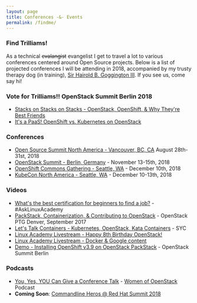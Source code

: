 ```yaml
---
layout: page
title: Conferences -&- Events
permalink: /findme/
---
```


### Find Trilliams!

As a technical ~~evalangist~~ evangelist I get to travel a lot to various
conferences centered around Open Source projects. Below is a list of projected
conferences I will be attending in 2018, accompanied by my trusty therapy dog
(in training), [Sir Hairold B. Goggington III][goggy]. If you see us, come say hi!

### Vote for Trilliams!! OpenStack Summit Berlin 2018

- [Stacks on Stacks on Stacks - OpenStack, OpenShift, & Why They're Best
  Friends][22041]
- [It's a PaaS! OpenShift vs. Kubernetes on OpenStack][22003]

### Conferences

- [Open Source Summit North America - Vancouver, BC, CA][ossna] August 28th-31st, 2018
- [OpenStack Summit - Berlin, Germany][berlin] - November 13-15th, 2018
- [OpenShift Commons Gathering - Seattle, WA][ocg18] - December 10th, 2018
- [KubeCon North America - Seattle, WA][kube18] - December 10-13th, 2018

### Videos

- [What's the best certification for beginners to find a job?][laquestions] -
  #AskLinuxAcademy
- [PackStack, Containerization, & Contributing to OpenStack][ptgvid1] - OpenStack
  PTG Denver, September 2017
- [Let's Talk Containers - Kubernetes, OpenStack, Kata Containers][lasyc] -
  SYC
- [Linux Academy Livestream - Happy 8th Birthday OpenStack!][os8th]
- [Linux Academy Livestream - Docker & Google content][lalivestream]
- [Demo - Installing OpenShift v3.9 on OpenStack PackStack][osdemo] -
  OpenStack Summit Berlin

### Podcasts

- [You, Yes, YOU Can Give a Conference Talk][woocast] - [Women of OpenStack][woo] Podcast
- **Coming Soon**: [Commandline Heros @ Red Hat Summit 2018][clh]


[kube18]: https://events.linuxfoundation.org/events/kubecon-cloudnativecon-north-america-2018/
[ocg18]: https://commons.openshift.org/gatherings/Seattle_2018.html
[osdemo]: https://youtu.be/Hshndx23oEc
[goggy]: https://instagram.com/goggy3stax/
[ptgvid1]: https://www.youtube.com/watch?v=UnOnDWsU4RI&t=5s
[laquestions]: https://www.youtube.com/watch?v=8XYCfTo_ZsY
[lasyc]: https://www.youtube.com/watch?v=2Cn2zO_Vdws&t=1s
[os8th]: https://www.youtube.com/watch?v=uUbJju7BvEQ
[ossna]: https://events.linuxfoundation.org/events/open-source-summit-north-america-2018/
[ocb]: #
[lalivestream]: https://www.youtube.com/watch?v=F0f9WmxdSts
[22041]: https://www.openstack.org/summit/berlin-2018/vote-for-speakers#/22041
[22003]: https://www.openstack.org/summit/berlin-2018/vote-for-speakers#/22003
[berlin]: https://www.openstack.org/summit/berlin-2018/
[ptg]: https://www.openstack.org/ptg/
[woo]: https://wiki.openstack.org/wiki/Women_of_OpenStack
[woocast]: http://3e0938c72320c1e97db5-a29d7d5063cc8716c60b936b269f2da7.r31.cf1.rackcdn.com/woo%20cfp%20talk.mp3
[clh]: #
